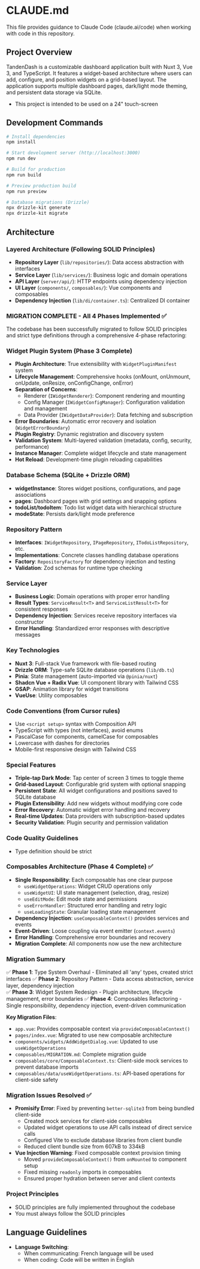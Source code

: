 # CLAUDE.md

This file provides guidance to Claude Code (claude.ai/code) when working with code in this repository.

## Project Overview

TandenDash is a customizable dashboard application built with Nuxt 3, Vue 3, and TypeScript. It features a widget-based architecture where users can add, configure, and position widgets on a grid-based layout. The application supports multiple dashboard pages, dark/light mode theming, and persistent data storage via SQLite.

- This project is intended to be used on a 24" touch-screen

## Development Commands

```bash
# Install dependencies
npm install

# Start development server (http://localhost:3000)
npm run dev

# Build for production
npm run build

# Preview production build
npm run preview

# Database migrations (Drizzle)
npx drizzle-kit generate
npx drizzle-kit migrate
```

## Architecture

### Layered Architecture (Following SOLID Principles)
- **Repository Layer** (`lib/repositories/`): Data access abstraction with interfaces
- **Service Layer** (`lib/services/`): Business logic and domain operations
- **API Layer** (`server/api/`): HTTP endpoints using dependency injection
- **UI Layer** (`components/`, `composables/`): Vue components and composables
- **Dependency Injection** (`lib/di/container.ts`): Centralized DI container

### MIGRATION COMPLETE - All 4 Phases Implemented ✅

The codebase has been successfully migrated to follow SOLID principles and strict type definitions through a comprehensive 4-phase refactoring:

### Widget Plugin System (Phase 3 Complete)
- **Plugin Architecture**: True extensibility with `WidgetPluginManifest` system
- **Lifecycle Management**: Comprehensive hooks (onMount, onUnmount, onUpdate, onResize, onConfigChange, onError)
- **Separation of Concerns**: 
  - Renderer (`IWidgetRenderer`): Component rendering and mounting
  - Config Manager (`IWidgetConfigManager`): Configuration validation and management
  - Data Provider (`IWidgetDataProvider`): Data fetching and subscription
- **Error Boundaries**: Automatic error recovery and isolation (`WidgetErrorBoundary`)
- **Plugin Registry**: Dynamic registration and discovery system
- **Validation System**: Multi-layered validation (metadata, config, security, performance)
- **Instance Manager**: Complete widget lifecycle and state management
- **Hot Reload**: Development-time plugin reloading capabilities

### Database Schema (SQLite + Drizzle ORM)
- **widgetInstance**: Stores widget positions, configurations, and page associations
- **pages**: Dashboard pages with grid settings and snapping options
- **todoList/todoItem**: Todo list widget data with hierarchical structure
- **modeState**: Persists dark/light mode preference

### Repository Pattern
- **Interfaces**: `IWidgetRepository`, `IPageRepository`, `ITodoListRepository`, etc.
- **Implementations**: Concrete classes handling database operations
- **Factory**: `RepositoryFactory` for dependency injection and testing
- **Validation**: Zod schemas for runtime type checking

### Service Layer
- **Business Logic**: Domain operations with proper error handling
- **Result Types**: `ServiceResult<T>` and `ServiceListResult<T>` for consistent responses
- **Dependency Injection**: Services receive repository interfaces via constructor
- **Error Handling**: Standardized error responses with descriptive messages

### Key Technologies
- **Nuxt 3**: Full-stack Vue framework with file-based routing
- **Drizzle ORM**: Type-safe SQLite database operations (`lib/db.ts`)
- **Pinia**: State management (auto-imported via `@pinia/nuxt`)
- **Shadcn Vue + Radix Vue**: UI component library with Tailwind CSS
- **GSAP**: Animation library for widget transitions
- **VueUse**: Utility composables

### Code Conventions (from Cursor rules)
- Use `<script setup>` syntax with Composition API
- TypeScript with types (not interfaces), avoid enums
- PascalCase for components, camelCase for composables
- Lowercase with dashes for directories
- Mobile-first responsive design with Tailwind CSS

### Special Features
- **Triple-tap Dark Mode**: Tap center of screen 3 times to toggle theme
- **Grid-based Layout**: Configurable grid system with optional snapping
- **Persistent State**: All widget configurations and positions saved to SQLite database
- **Plugin Extensibility**: Add new widgets without modifying core code
- **Error Recovery**: Automatic widget error handling and recovery
- **Real-time Updates**: Data providers with subscription-based updates
- **Security Validation**: Plugin security and permission validation

### Code Quality Guidelines
- Type definition should be strict

### Composables Architecture (Phase 4 Complete) ✅
- **Single Responsibility**: Each composable has one clear purpose
  - `useWidgetOperations`: Widget CRUD operations only
  - `useWidgetUI`: UI state management (selection, drag, resize)
  - `useEditMode`: Edit mode state and permissions
  - `useErrorHandler`: Structured error handling and retry logic
  - `useLoadingState`: Granular loading state management
- **Dependency Injection**: `useComposableContext()` provides services and events
- **Event-Driven**: Loose coupling via event emitter (`context.events`)
- **Error Handling**: Comprehensive error boundaries and recovery
- **Migration Complete**: All components now use the new architecture

### Migration Summary
✅ **Phase 1**: Type System Overhaul - Eliminated all 'any' types, created strict interfaces
✅ **Phase 2**: Repository Pattern - Data access abstraction, service layer, dependency injection  
✅ **Phase 3**: Widget System Redesign - Plugin architecture, lifecycle management, error boundaries
✅ **Phase 4**: Composables Refactoring - Single responsibility, dependency injection, event-driven communication

**Key Migration Files**:
- `app.vue`: Provides composable context via `provideComposableContext()`
- `pages/index.vue`: Migrated to use new composable architecture
- `components/widgets/AddWidgetDialog.vue`: Updated to use `useWidgetOperations`
- `composables/MIGRATION.md`: Complete migration guide
- `composables/core/ComposableContext.ts`: Client-side mock services to prevent database imports
- `composables/data/useWidgetOperations.ts`: API-based operations for client-side safety

### Migration Issues Resolved ✅
- **Promisify Error**: Fixed by preventing `better-sqlite3` from being bundled client-side
  - Created mock services for client-side composables
  - Updated widget operations to use API calls instead of direct service calls
  - Configured Vite to exclude database libraries from client bundle
  - Reduced client bundle size from 607kB to 334kB
- **Vue Injection Warning**: Fixed composable context provision timing
  - Moved `provideComposableContext()` from `onMounted` to component setup
  - Fixed missing `readonly` imports in composables
  - Ensured proper hydration between server and client contexts

### Project Principles
- SOLID principles are fully implemented throughout the codebase
- You must always follow the SOLID principles

## Language Guidelines
- **Language Switching**: 
  - When communicating: French language will be used
  - When coding: Code will be written in English
